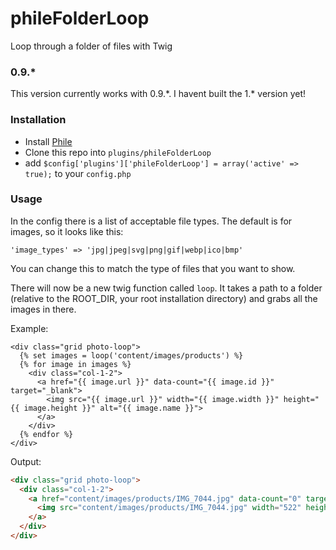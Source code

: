 phileFolderLoop
===================

Loop through a folder of files with Twig

### 0.9.*

This version currently works with 0.9.\*. I havent built the 1.\* version yet!

### Installation

* Install [Phile](https://github.com/PhileCMS/Phile)
* Clone this repo into `plugins/phileFolderLoop`
* add `$config['plugins']['phileFolderLoop'] = array('active' => true);` to your `config.php`

### Usage

In the config there is a list of acceptable file types. The default is for images, so it looks like this:

```
'image_types' => 'jpg|jpeg|svg|png|gif|webp|ico|bmp'
```

You can change this to match the type of files that you want to show.

There will now be a new twig function called `loop`. It takes a path to a folder (relative to the ROOT_DIR, your root installation directory) and grabs all the images in there.

Example:

```twig
<div class="grid photo-loop">
  {% set images = loop('content/images/products') %}
  {% for image in images %}
    <div class="col-1-2">
      <a href="{{ image.url }}" data-count="{{ image.id }}" target="_blank">
        <img src="{{ image.url }}" width="{{ image.width }}" height="{{ image.height }}" alt="{{ image.name }}">
      </a>
    </div>
  {% endfor %}
</div>
```

Output:

```html
<div class="grid photo-loop">
  <div class="col-1-2">
    <a href="content/images/products/IMG_7044.jpg" data-count="0" target="_blank">
      <img src="content/images/products/IMG_7044.jpg" width="522" height="348" alt="IMG_7044">
    </a>
  </div>
</div>
```


